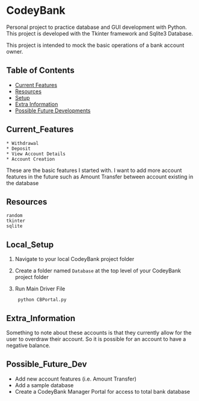 # CodeyBank
Personal project to practice database and GUI development with Python. This project is developed with the 
Tkinter framework and Sqlite3 Database.
 
This project is intended to mock the basic operations of a bank account owner.

## Table of Contents
* [Current Features](#Current_Features)
* [Resources](#Resources)
* [Setup](#Local_Step)
* [Extra Information](#Extra_Information)
* [Possible Future Developments](#Possible_Future_Dev)

## Current_Features
    * Withdrawal
    * Deposit
    * View Account Details
    * Account Creation

These are the basic features I started with. I want to add more account features in the future
such as Amount Transfer between account existing in the database

## Resources

    random
    tkinter
    sqlite

## Local_Setup
1) Navigate to your local CodeyBank project folder

2) Create a folder named `Database` at the top level of your CodeyBank project folder

3) Run Main Driver File

		python CBPortal.py

## Extra_Information
Something to note about these accounts is that they currently allow for the user to overdraw their account.
So it is possible for an account to have a negative balance.

## Possible_Future_Dev
* Add new account features (i.e. Amount Transfer)
* Add a sample database
* Create a CodeyBank Manager Portal for access to total bank database